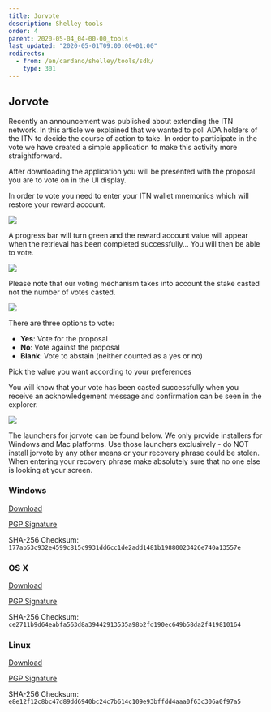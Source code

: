 ```yaml
---
title: Jorvote
description: Shelley tools
order: 4
parent: 2020-05-04_04-00-00_tools
last_updated: "2020-05-01T09:00:00+01:00"
redirects:
  - from: /en/cardano/shelley/tools/sdk/
    type: 301
---
```

## Jorvote

Recently an announcement was published about extending the ITN network. In this article we explained that we wanted to poll ADA holders of the ITN to decide the course of action to take. In order to participate in the vote we have created a simple application to make this activity more straightforward. 

After downloading the application you will be presented with the proposal you are to vote on in the UI display. 

In order to vote you need to enter your ITN wallet mnemonics which will restore your reward account. 

![](https://staging-testnets-cardano.netlify.app/images/jorvote-image1.png)

A progress bar will turn green and the reward account value will appear when the retrieval has been completed successfully... You will then be able to vote.

![](https://staging-testnets-cardano.netlify.app/images/jorvote-image2.png)

Please note that our voting mechanism takes into account the stake casted not the number of votes casted.

![](https://staging-testnets-cardano.netlify.app/images/jorvote-image3.png)

There are three options to vote:

* **Yes**: Vote for the proposal
* **No**: Vote against the proposal
* **Blank**: Vote to abstain (neither counted as a yes or no)

Pick the value you want according to your preferences

You will know that your vote has been casted successfully when you receive an acknowledgement message and confirmation can be seen in the explorer.

![](https://staging-testnets-cardano.netlify.app/images/jorvote-image4.png)

The launchers for jorvote can be found below. We only provide installers for Windows and Mac platforms. Use those launchers exclusively - do NOT install jorvote by any other means or your recovery phrase could be stolen. When entering your recovery phrase make absolutely sure that no one else is looking at your screen.

### Windows

[Download](https://s3.eu-west-2.amazonaws.com/update-jormungandr-incentivized.iohk.io/jorvote-v1.0.0-x86_64-pc-windows-msvc-default-signed.zip)

[PGP Signature](https://s3.eu-west-2.amazonaws.com/update-jormungandr-incentivized.iohk.io/jorvote-v1.0.0-x86_64-pc-windows-msvc-default-signed.zip.asc)

SHA-256 Checksum: `177ab53c932e4599c815c9931dd6cc1de2add1481b19880023426e740a13557e`

### OS X

[Download](https://s3.eu-west-2.amazonaws.com/update-jormungandr-incentivized.iohk.io/jorvote-v1.0.0-x86_64-apple-darwin-default-signed.tar.gz)

[PGP Signature](https://s3.eu-west-2.amazonaws.com/update-jormungandr-incentivized.iohk.io/jorvote-v1.0.0-x86_64-apple-darwin-default-signed.tar.gz.asc)

SHA-256 Checksum: `ce2711b9d64eabfa563d8a39442913535a98b2fd190ec649b58da2f419810164`

### Linux

[Download](https://s3.eu-west-2.amazonaws.com/update-jormungandr-incentivized.iohk.io/jorvote-v1.0.0-x86_64-unknown-linux-gnu-default.tar.gz)

[PGP Signature](https://s3.eu-west-2.amazonaws.com/update-jormungandr-incentivized.iohk.io/jorvote-v1.0.0-x86_64-unknown-linux-gnu-default.tar.gz.asc)

SHA-256 Checksum: `e8e12f12c8bc47d89dd6940bc24c7b614c109e93bffdd4aaa0f63c306a0f97a5`
